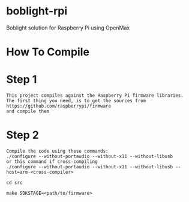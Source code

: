 boblight-rpi
============

Boblight solution for Raspberry Pi using OpenMax

How To Compile
==============

Step 1
======
```
This project compiles against the Raspberry Pi firmware libraries.
The first thing you need, is to get the sources from https://github.com/raspberrypi/firmware
and compile them
```

Step 2
======
```
Compile the code using these commands:
./configure --without-portaudio --without-x11 --without-libusb
or this command if cross-compiling
./configure --without-portaudio --without-x11 --without-libusb --host=arm-<cross-compiler>

cd src

make SDKSTAGE=<path/to/firmware>
```
